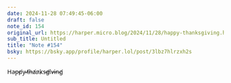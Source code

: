 ```yaml
---
date: 2024-11-28 07:49:45-06:00
draft: false
note_id: 154
original_url: https://harper.micro.blog/2024/11/28/happy-thanksgiving.html
sub_title: Untitled
title: "Note #154"
bsky: https://bsky.app/profile/harper.lol/post/3lbz7hlrzxh2s
---
```


H̵a̵p̵p̸y̴ ̶t̸h̶a̸n̷k̷s̶g̸i̸v̶i̶n̴g̸

